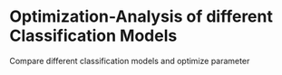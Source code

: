 # Optimization-Analysis of different Classification Models
Compare different classification models and optimize parameter
